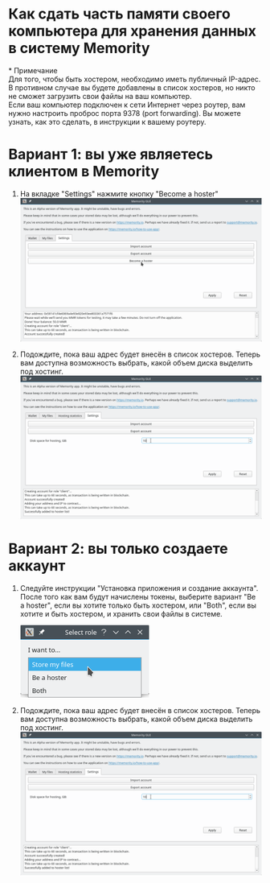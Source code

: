 # Как сдать часть памяти своего компьютера для хранения данных в систему Memority

\* Примечание\
Для того, чтобы быть хостером, необходимо иметь публичный IP-адрес.\
В противном случае вы будете добавлены в список хостеров, но никто не сможет загрузить свои файлы на ваш компьютер.\
Если ваш компьютер подключен к сети Интернет через роутер, вам нужно настроить проброс порта 9378 (port forwarding). Вы можете узнать, как это сделать, в инструкции к вашему роутеру.

# Вариант 1: вы уже являетесь клиентом в Memority

1. На вкладке "Settings" нажмите кнопку "Become a hoster"
    ![Screenshot](images/btn_become_a_hoster.png)

2. Подождите, пока ваш адрес будет внесён в список хостеров. Теперь вам доступна возможность выбрать, какой объем диска выделить под хостинг.
    ![Screenshot](images/input_disk_space.png)


# Вариант 2: вы только создаете аккаунт

1. Следуйте инструкции "Установка приложения и создание аккаунта". После того как вам будут начислены токены, выберите вариант "Be a hoster", если вы хотите только быть хостером, или "Both", если вы хотите и быть хостером, и хранить свои файлы в системе.

    ![Screenshot](images/modal_select_role.png)

2. Подождите, пока ваш адрес будет внесён в список хостеров. Теперь вам доступна возможность выбрать, какой объем диска выделить под хостинг.
    ![Screenshot](images/input_disk_space.png)
